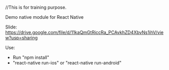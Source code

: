 //This is for training purpose.

Demo native module for React Native

Slide: https://drive.google.com/file/d/11kaQmGtRiccRa_PCAvkhZD4XbvNs1ihV/view?usp=sharing

Use:
- Run "npm install"
- "react-native run-ios" or "react-native run-android"
